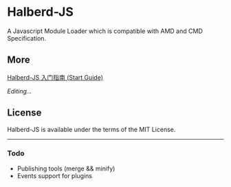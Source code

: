 Halberd-JS
==========

A Javascript Module Loader which is compatible with AMD and CMD Specification.

More
----

[Halberd-JS 入门指南 (Start Guide)](https://github.com/yangjc/halberd-js/wiki/Halberd-JS-%E5%85%A5%E9%97%A8)

_Editing..._

License
-------

Halberd-JS is available under the terms of the MIT License.

___

### Todo

* Publishing tools (merge && minify)
* Events support for plugins

